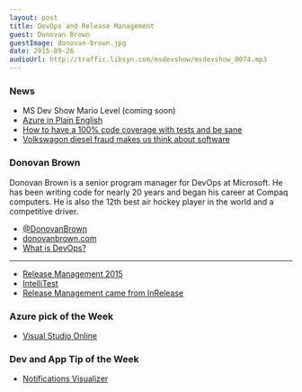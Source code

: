 ```yaml
---
layout: post
title: DevOps and Release Management
guest: Donovan Brown
guestImage: donovan-brown.jpg
date: 2015-09-26
audioUrl: http://traffic.libsyn.com/msdevshow/msdevshow_0074.mp3
---
```


### News

 - MS Dev Show Mario Level (coming soon)
 - [Azure in Plain English](http://www.ytechie.com/2015/09/azure-in-plain-english/)
 - [How to have a 100% code coverage with tests and be sane](https://github.com/konmik/konmik.github.io/wiki/How-to-have-a-100%25-code-coverage-with-tests-and-be-sane)
 - [Volkswagon diesel fraud makes us think about software](http://www.nytimes.com/2015/09/23/nyregion/volkswagens-diesel-fraud-makes-critic-of-secret-code-a-prophet.html?_r=1)

### Donovan Brown

Donovan Brown is a senior program manager for DevOps at Microsoft. He has been writing code for nearly 20 years and began his career at Compaq computers. He is also the 12th best air hockey player in the world and a competitive driver.

 - [@DonovanBrown](https://twitter.com/DonovanBrown)
 - [donovanbrown.com](http://donovanbrown.com/)
  - [What is DevOps?](http://donovanbrown.com/post/2015/09/01/what-is-devops)

-----------------------------------------------------------------------------------------

 - [Release Management 2015](https://msdn.microsoft.com/en-us/Library/vs/alm/Release/overview-rm2015)
 - [IntelliTest](http://blogs.msdn.com/b/visualstudioalm/archive/2015/07/05/intellitest-one-test-to-rule-them-all.aspx)
 - [Release Management came from InRelease](http://blogs.msdn.com/b/bharry/archive/2013/07/10/inrelease-acquisition-is-complete.aspx)

### Azure pick of the Week

 - [Visual Studio Online](https://www.visualstudio.com/en-us/products/what-is-visual-studio-online-vs.aspx)

### Dev and App Tip of the Week
 - [Notifications Visualizer](https://www.microsoft.com/en-us/store/apps/notifications-visualizer/9nblggh5xsl1?utm_content=buffer60374&utm_medium=social&utm_source=twitter.com&utm_campaign=buffer)